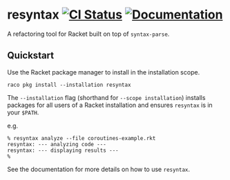 # resyntax [![CI Status][ci-status-badge]][ci-status] [![Documentation][docs-badge]][docs]

A refactoring tool for Racket built on top of `syntax-parse`.

[ci-status]: https://github.com/jackfirth/resyntax/actions
[ci-status-badge]: https://github.com/jackfirth/resyntax/workflows/CI/badge.svg
[docs]: https://docs.racket-lang.org/resyntax/index.html
[docs-badge]: https://img.shields.io/badge/docs-published-blue.svg



## Quickstart

Use the Racket package manager to install in the installation scope.  
```
raco pkg install --installation resyntax
```
The `--installation` flag (shorthand for `--scope installation`) installs packages for all users of a Racket installation and ensures `resyntax` is in your `$PATH`. 

e.g. 
```
% resyntax analyze --file coroutines-example.rkt
resyntax: --- analyzing code ---
resyntax: --- displaying results ---
%
```

See the documentation for more details on how to use `resyntax`.
